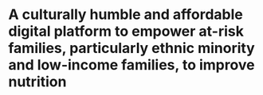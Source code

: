 # A culturally humble and affordable digital platform to empower at-risk families, particularly ethnic minority and low-income families, to improve nutrition

